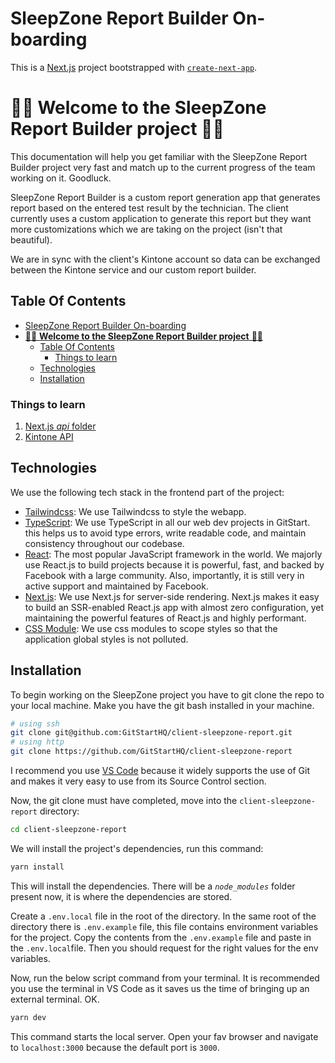 # SleepZone Report Builder On-boarding

This is a [Next.js](https://nextjs.org/) project bootstrapped with [`create-next-app`](https://github.com/vercel/next.js/tree/canary/packages/create-next-app).

# 🎉🎉 **Welcome to the SleepZone Report Builder project** 🎉🎉

This documentation will help you get familiar with the SleepZone Report Builder project very fast and match up to the current progress of the team working on it. Goodluck.

SleepZone Report Builder is a custom report generation app that generates report based on the entered test result by the technician. The client currently uses a custom application to generate this report but they want more customizations which we are taking on the project (isn't that beautiful).

We are in sync with the client's Kintone account so data can be exchanged between the Kintone service and our custom report builder.

## Table Of Contents

- [SleepZone Report Builder On-boarding](#sleepzone-report-builder-on-boarding)
- [🎉🎉 **Welcome to the SleepZone Report Builder project** 🎉🎉](#-welcome-to-the-sleepzone-report-builder-project)
  - [Table Of Contents](#table-of-contents)
    - [Things to learn](#things-to-learn)
  - [Technologies](#technologies)
  - [Installation](#installation)

### Things to learn

1. [Next.js _api_ folder](https://nextjs.org/docs/api-routes/introduction)
2. [Kintone API](https://developer.kintone.io/hc/en-us/articles/212495188-Kintone-REST-API-Overview)

<!-- import notion docs -->

## Technologies

We use the following tech stack in the frontend part of the project:

- [Tailwindcss](https://tailwindcss.com/): We use Tailwindcss to style the webapp.
- [TypeScript](https://www.typescriptlang.org/): We use TypeScript in all our web dev projects in GitStart. this helps us to avoid type errors, write readable code, and maintain consistency throughout our codebase.
- [React](https://reactjs.org/): The most popular JavaScript framework in the world. We majorly use React.js to build projects because it is powerful, fast, and backed by Facebook with a large community. Also, importantly, it is still very in active support and maintained by Facebook.
- [Next.js](https://nextjs.org/): We use Next.js for server-side rendering. Next.js makes it easy to build an SSR-enabled React.js app with almost zero configuration, yet maintaining the powerful features of React.js and highly performant.
- [CSS Module](https://nextjs.org/docs/basic-features/built-in-css-support#adding-component-level-css): We use css modules to scope styles so that the application global styles is not polluted.

## Installation

To begin working on the SleepZone project you have to git clone the repo to your local machine. Make you have the git bash installed in your machine.

```bash
# using ssh
git clone git@github.com:GitStartHQ/client-sleepzone-report.git
# using http
git clone https://github.com/GitStartHQ/client-sleepzone-report
```

I recommend you use [VS Code](https://code.visualstudio.com/) because it widely supports the use of Git and makes it very easy to use from its Source Control section.

Now, the git clone must have completed, move into the `client-sleepzone-report` directory:

```bash
cd client-sleepzone-report
```

We will install the project's dependencies, run this command:

```bash
yarn install
```

This will install the dependencies. There will be a _`node_modules`_ folder present now, it is where the dependencies are stored.

Create a `.env.local` file in the root of the directory. In the same root of the directory there is `.env.example` file, this file contains environment variables for the project. Copy the contents from the `.env.example` file and paste in the `.env.local`file. Then you should request for the right values for the env variables.

Now, run the below script command from your terminal. It is recommended you use the terminal in VS Code as it saves us the time of bringing up an external terminal. OK.

```bash
yarn dev
```

This command starts the local server. Open your fav browser and navigate to `localhost:3000` because the default port is `3000`.
